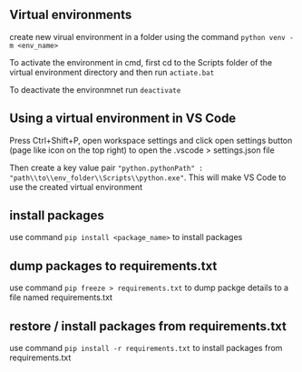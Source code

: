 ## Virtual environments
create new virual environment in a folder using the command ```python venv -m <env_name>```

To activate the environment in cmd, first cd to the Scripts folder of the virtual environment directory and then run ```actiate.bat```

To deactivate the environmnet run ```deactivate```


## Using a virtual environment in VS Code
Press Ctrl+Shift+P, open workspace settings and click open settings button (page like icon on the top right) to open the .vscode > settings.json file

Then create a key value pair ```"python.pythonPath" : "path\\to\\env_folder\\Scripts\\python.exe"```. This will make VS Code to use the created virtual environment

## install packages
use command ```pip install <package_name>``` to install packages

## dump packages to requirements.txt
use command ```pip freeze > requirements.txt``` to dump packge details to a file named requirements.txt

## restore / install packages from requirements.txt
use command ```pip install -r requirements.txt``` to install packages from requirements.txt
